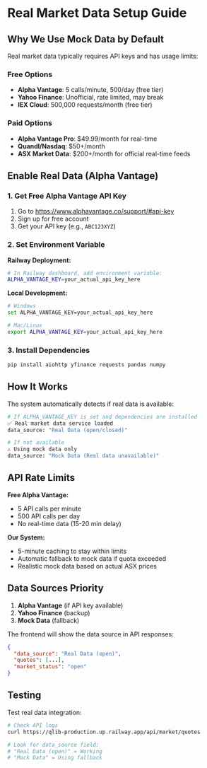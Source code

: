 # Real Market Data Setup Guide

## Why We Use Mock Data by Default

Real market data typically requires API keys and has usage limits:

### **Free Options**
- **Alpha Vantage**: 5 calls/minute, 500/day (free tier)
- **Yahoo Finance**: Unofficial, rate limited, may break
- **IEX Cloud**: 500,000 requests/month (free tier)

### **Paid Options**
- **Alpha Vantage Pro**: $49.99/month for real-time
- **Quandl/Nasdaq**: $50+/month
- **ASX Market Data**: $200+/month for official real-time feeds

## Enable Real Data (Alpha Vantage)

### 1. Get Free Alpha Vantage API Key
1. Go to https://www.alphavantage.co/support/#api-key
2. Sign up for free account
3. Get your API key (e.g., `ABC123XYZ`)

### 2. Set Environment Variable

**Railway Deployment:**
```bash
# In Railway dashboard, add environment variable:
ALPHA_VANTAGE_KEY=your_actual_api_key_here
```

**Local Development:**
```bash
# Windows
set ALPHA_VANTAGE_KEY=your_actual_api_key_here

# Mac/Linux
export ALPHA_VANTAGE_KEY=your_actual_api_key_here
```

### 3. Install Dependencies
```bash
pip install aiohttp yfinance requests pandas numpy
```

## How It Works

The system automatically detects if real data is available:

```python
# If ALPHA_VANTAGE_KEY is set and dependencies are installed
✅ Real market data service loaded
data_source: "Real Data (open/closed)"

# If not available
⚠️ Using mock data only
data_source: "Mock Data (Real data unavailable)"
```

## API Rate Limits

**Free Alpha Vantage:**
- 5 API calls per minute
- 500 API calls per day
- No real-time data (15-20 min delay)

**Our System:**
- 5-minute caching to stay within limits
- Automatic fallback to mock data if quota exceeded
- Realistic mock data based on actual ASX prices

## Data Sources Priority

1. **Alpha Vantage** (if API key available)
2. **Yahoo Finance** (backup)
3. **Mock Data** (fallback)

The frontend will show the data source in API responses:
```json
{
  "data_source": "Real Data (open)",
  "quotes": [...],
  "market_status": "open"
}
```

## Testing

Test real data integration:
```bash
# Check API logs
curl https://qlib-production.up.railway.app/api/market/quotes

# Look for data_source field:
# "Real Data (open)" = Working
# "Mock Data" = Using fallback
```